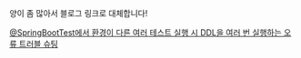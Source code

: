 양이 좀 많아서 블로그 링크로 대체합니다!

[@SpringBootTest에서 환경이 다른 여러 테스트 실행 시 DDL을 여러 번 실행하는 오류 트러블 슈팅](https://ksh-coding.tistory.com/95)

